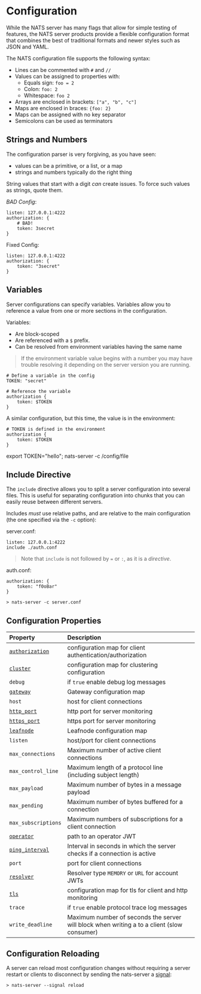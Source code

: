 # Configuration

While the NATS server has many flags that allow for simple testing of features, the NATS server products provide a flexible configuration format that combines the best of traditional formats and newer styles such as JSON and YAML.

The NATS configuration file supports the following syntax:

* Lines can be commented with `#` and `//`
* Values can be assigned to properties with:
  * Equals sign: `foo = 2`
  * Colon: `foo: 2`
  * Whitespace: `foo 2`
* Arrays are enclosed in brackets: `["a", "b", "c"]`
* Maps are enclosed in braces: `{foo: 2}`
* Maps can be assigned with no key separator
* Semicolons can be used as terminators

## Strings and Numbers

The configuration parser is very forgiving, as you have seen:

* values can be a primitive, or a list, or a map
* strings and numbers typically do the right thing

String values that start with a digit _can_ create issues. To force such values as strings, quote them.

_BAD Config_:

```text
listen: 127.0.0.1:4222
authorization: {
    # BAD!
    token: 3secret
}
```

Fixed Config:

```text
listen: 127.0.0.1:4222
authorization: {
    token: "3secret"
}
```

## Variables

Server configurations can specify variables. Variables allow you to reference a value from one or more sections in the configuration.

Variables:

* Are block-scoped
* Are referenced with a `$` prefix.
* Can be resolved from environment variables having the same name

> If the environment variable value begins with a number you may have trouble resolving it depending on the server version you are running.

```text
# Define a variable in the config
TOKEN: "secret"

# Reference the variable
authorization {
    token: $TOKEN
}
```

A similar configuration, but this time, the value is in the environment:

```text
# TOKEN is defined in the environment
authorization {
    token: $TOKEN
}
```

export TOKEN="hello"; nats-server -c /config/file

## Include Directive

The `include` directive allows you to split a server configuration into several files. This is useful for separating configuration into chunks that you can easily reuse between different servers.

Includes _must_ use relative paths, and are relative to the main configuration \(the one specified via the `-c` option\):

server.conf:

```text
listen: 127.0.0.1:4222
include ./auth.conf
```

> Note that `include` is not followed by `=` or `:`, as it is a _directive_.

auth.conf:

```text
authorization: {
    token: "f0oBar"
}
```

```text
> nats-server -c server.conf
```

## Configuration Properties

| Property | Description |
| :--- | :--- |
| [`authorization`](securing_nats/auth_intro/) | configuration map for client authentication/authorization |
| [`cluster`](clustering/cluster_config.md) | configuration map for clustering configuration |
| `debug` | if `true` enable debug log messages |
| [`gateway`](gateways/gateway.md) | Gateway configuration map |
| `host` | host for client connections |
| [`http_port`](monitoring.md) | http port for server monitoring |
| [`https_port`](monitoring.md) | https port for server monitoring |
| [`leafnode`](leafnodes/leafnode_conf.md) | Leafnode configuration map |
| `listen` | host/port for client connections |
| `max_connections` | Maximum number of active client connections |
| `max_control_line` | Maximum length of a protocol line \(including subject length\) |
| `max_payload` | Maximum number of bytes in a message payload |
| `max_pending` | Maximum number of bytes buffered for a connection |
| `max_subscriptions` | Maximum numbers of subscriptions for a client connection |
| [`operator`](../../nats-tools/nsc/nsc.md#nats-server-configuration) | path to an operator JWT |
| [`ping_interval`](../../developing-with-nats/intro/pingpong.md) | Interval in seconds in which the server checks if a connection is active |
| `port` | port for client connections |
| [`resolver`](../../nats-tools/nsc/nsc.md#nats-server-configuration) | Resolver type `MEMORY` or `URL` for account JWTs |
| [`tls`](securing_nats/tls.md#tls-configuration) | configuration map for tls for client and http monitoring |
| `trace` | if `true` enable protocol trace log messages |
| `write_deadline` | Maximum number of seconds the server will block when writing a to a client \(slow consumer\) |

## Configuration Reloading

A server can reload most configuration changes without requiring a server restart or clients to disconnect by sending the nats-server a [signal](../nats_admin/signals.md):

```text
> nats-server --signal reload
```

